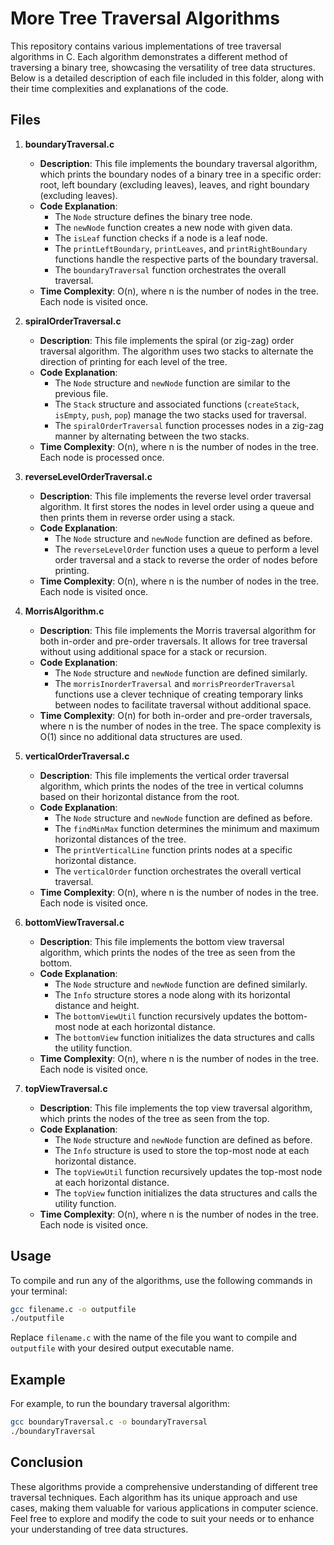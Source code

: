 # More Tree Traversal Algorithms

This repository contains various implementations of tree traversal algorithms in C. Each algorithm demonstrates a different method of traversing a binary tree, showcasing the versatility of tree data structures. Below is a detailed description of each file included in this folder, along with their time complexities and explanations of the code.

## Files

1. **boundaryTraversal.c**
   - **Description**: This file implements the boundary traversal algorithm, which prints the boundary nodes of a binary tree in a specific order: root, left boundary (excluding leaves), leaves, and right boundary (excluding leaves).
   - **Code Explanation**:
     - The `Node` structure defines the binary tree node.
     - The `newNode` function creates a new node with given data.
     - The `isLeaf` function checks if a node is a leaf node.
     - The `printLeftBoundary`, `printLeaves`, and `printRightBoundary` functions handle the respective parts of the boundary traversal.
     - The `boundaryTraversal` function orchestrates the overall traversal.
   - **Time Complexity**: O(n), where n is the number of nodes in the tree. Each node is visited once.

2. **spiralOrderTraversal.c**
   - **Description**: This file implements the spiral (or zig-zag) order traversal algorithm. The algorithm uses two stacks to alternate the direction of printing for each level of the tree.
   - **Code Explanation**:
     - The `Node` structure and `newNode` function are similar to the previous file.
     - The `Stack` structure and associated functions (`createStack`, `isEmpty`, `push`, `pop`) manage the two stacks used for traversal.
     - The `spiralOrderTraversal` function processes nodes in a zig-zag manner by alternating between the two stacks.
   - **Time Complexity**: O(n), where n is the number of nodes in the tree. Each node is processed once.

3. **reverseLevelOrderTraversal.c**
   - **Description**: This file implements the reverse level order traversal algorithm. It first stores the nodes in level order using a queue and then prints them in reverse order using a stack.
   - **Code Explanation**:
     - The `Node` structure and `newNode` function are defined as before.
     - The `reverseLevelOrder` function uses a queue to perform a level order traversal and a stack to reverse the order of nodes before printing.
   - **Time Complexity**: O(n), where n is the number of nodes in the tree. Each node is visited once.

4. **MorrisAlgorithm.c**
   - **Description**: This file implements the Morris traversal algorithm for both in-order and pre-order traversals. It allows for tree traversal without using additional space for a stack or recursion.
   - **Code Explanation**:
     - The `Node` structure and `newNode` function are defined similarly.
     - The `morrisInorderTraversal` and `morrisPreorderTraversal` functions use a clever technique of creating temporary links between nodes to facilitate traversal without additional space.
   - **Time Complexity**: O(n) for both in-order and pre-order traversals, where n is the number of nodes in the tree. The space complexity is O(1) since no additional data structures are used.

5. **verticalOrderTraversal.c**
   - **Description**: This file implements the vertical order traversal algorithm, which prints the nodes of the tree in vertical columns based on their horizontal distance from the root.
   - **Code Explanation**:
     - The `Node` structure and `newNode` function are defined as before.
     - The `findMinMax` function determines the minimum and maximum horizontal distances of the tree.
     - The `printVerticalLine` function prints nodes at a specific horizontal distance.
     - The `verticalOrder` function orchestrates the overall vertical traversal.
   - **Time Complexity**: O(n), where n is the number of nodes in the tree. Each node is visited once.

6. **bottomViewTraversal.c**
   - **Description**: This file implements the bottom view traversal algorithm, which prints the nodes of the tree as seen from the bottom.
   - **Code Explanation**:
     - The `Node` structure and `newNode` function are defined similarly.
     - The `Info` structure stores a node along with its horizontal distance and height.
     - The `bottomViewUtil` function recursively updates the bottom-most node at each horizontal distance.
     - The `bottomView` function initializes the data structures and calls the utility function.
   - **Time Complexity**: O(n), where n is the number of nodes in the tree. Each node is visited once.

7. **topViewTraversal.c**
   - **Description**: This file implements the top view traversal algorithm, which prints the nodes of the tree as seen from the top.
   - **Code Explanation**:
     - The `Node` structure and `newNode` function are defined as before.
     - The `Info` structure is used to store the top-most node at each horizontal distance.
     - The `topViewUtil` function recursively updates the top-most node at each horizontal distance.
     - The `topView` function initializes the data structures and calls the utility function.
   - **Time Complexity**: O(n), where n is the number of nodes in the tree. Each node is visited once.

## Usage

To compile and run any of the algorithms, use the following commands in your terminal:

```bash
gcc filename.c -o outputfile
./outputfile
````

Replace `filename.c` with the name of the file you want to compile and `outputfile` with your desired output executable name.

## Example

For example, to run the boundary traversal algorithm:

```bash
gcc boundaryTraversal.c -o boundaryTraversal
./boundaryTraversal
```

## Conclusion

These algorithms provide a comprehensive understanding of different tree traversal techniques. Each algorithm has its unique approach and use cases, making them valuable for various applications in computer science. Feel free to explore and modify the code to suit your needs or to enhance your understanding of tree data structures.
